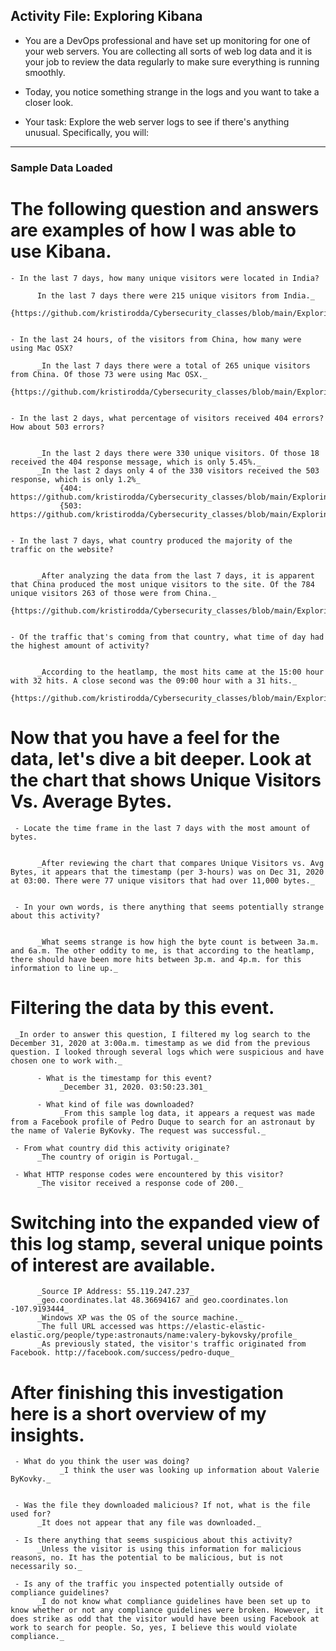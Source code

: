 ## Activity File: Exploring Kibana

* You are a DevOps professional and have set up monitoring for one of your web servers. You are collecting all sorts of web log data and it is your job to review the data regularly to make sure everything is running smoothly. 

* Today, you notice something strange in the logs and you want to take a closer look.

* Your task: Explore the web server logs to see if there's anything unusual. Specifically, you will:

---

### Sample Data Loaded

# The following question and answers are examples of how I was able to use Kibana. 

    - In the last 7 days, how many unique visitors were located in India?
          
          In the last 7 days there were 215 unique visitors from India._
          {https://github.com/kristirodda/Cybersecurity_classes/blob/main/Exploring%20Kibana/Kibana_Logs/UniqueVisitors_IN.png}


    - In the last 24 hours, of the visitors from China, how many were using Mac OSX?

          _In the last 7 days there were a total of 265 unique visitors from China. Of those 73 were using Mac OSX._
               {https://github.com/kristirodda/Cybersecurity_classes/blob/main/Exploring%20Kibana/Kibana_Logs/UniqueVisitors_CN.png}


    - In the last 2 days, what percentage of visitors received 404 errors? How about 503 errors?
        
        
          _In the last 2 days there were 330 unique visitors. Of those 18 received the 404 response message, which is only 5.45%._
          _In the last 2 days only 4 of the 330 visitors received the 503 response, which is only 1.2%_
               {404: https://github.com/kristirodda/Cybersecurity_classes/blob/main/Exploring%20Kibana/Kibana_Logs/404_response.png}
               {503: https://github.com/kristirodda/Cybersecurity_classes/blob/main/Exploring%20Kibana/Kibana_Logs/503_response.png}


    - In the last 7 days, what country produced the majority of the traffic on the website?
          
          
          _After analyzing the data from the last 7 days, it is apparent that China produced the most unique visitors to the site. Of the 784 unique visitors 263 of those were from China._ 
              {https://github.com/kristirodda/Cybersecurity_classes/blob/main/Exploring%20Kibana/Kibana_Logs/UniqueVisitors_CN.png} 


    - Of the traffic that's coming from that country, what time of day had the highest amount of activity?


          _According to the heatlamp, the most hits came at the 15:00 hour with 32 hits. A close second was the 09:00 hour with a 31 hits._
               {https://github.com/kristirodda/Cybersecurity_classes/blob/main/Exploring%20Kibana/Kibana_Logs/Heatlamp_per_Hour.png}


# Now that you have a feel for the data, let's dive a bit deeper. Look at the chart that shows Unique Visitors Vs. Average Bytes.


     - Locate the time frame in the last 7 days with the most amount of bytes.

     
          _After reviewing the chart that compares Unique Visitors vs. Avg Bytes, it appears that the timestamp (per 3-hours) was on Dec 31, 2020 at 03:00. There were 77 unique visitors that had over 11,000 bytes._
     
     
     - In your own words, is there anything that seems potentially strange about this activity?
     
     
          _What seems strange is how high the byte count is between 3a.m. and 6a.m. The other oddity to me, is that according to the heatlamp, there should have been more hits between 3p.m. and 4p.m. for this information to line up._


# Filtering the data by this event. 


     _In order to answer this question, I filtered my log search to the December 31, 2020 at 3:00a.m. timestamp as we did from the previous question. I looked through several logs which were suspicious and have chosen one to work with._
          
          - What is the timestamp for this event?
               _December 31, 2020. 03:50:23.301_
     
          - What kind of file was downloaded?
               _From this sample log data, it appears a request was made from a Facebook profile of Pedro Duque to search for an astronaut by the name of Valerie ByKovky. The request was successful._
     
     - From what country did this activity originate?
          _The country of origin is Portugal._ 
     
     - What HTTP response codes were encountered by this visitor?
          _The visitor received a response code of 200._

# Switching into the expanded view of this log stamp, several unique points of interest are available.

          _Source IP Address: 55.119.247.237_
          _geo.coordinates.lat 48.36694167 and geo.coordinates.lon -107.9193444_
          _Windows XP was the OS of the source machine._
          _The full URL accessed was https://elastic-elastic-elastic.org/people/type:astronauts/name:valery-bykovsky/profile_ 
          _As previously stated, the visitor's traffic originated from Facebook. http://facebook.com/success/pedro-duque_


# After finishing this investigation here is a short overview of my insights. 

     - What do you think the user was doing?
               _I think the user was looking up information about Valerie ByKovky._
     
     
     - Was the file they downloaded malicious? If not, what is the file used for?
          _It does not appear that any file was downloaded._
     
     - Is there anything that seems suspicious about this activity?
          _Unless the visitor is using this information for malicious reasons, no. It has the potential to be malicious, but is not necessarily so._
     
     - Is any of the traffic you inspected potentially outside of compliance guidelines?
          _I do not know what compliance guidelines have been set up to know whether or not any compliance guidelines were broken. However, it does strike as odd that the visitor would have been using Facebook at work to search for people. So, yes, I believe this would violate compliance._